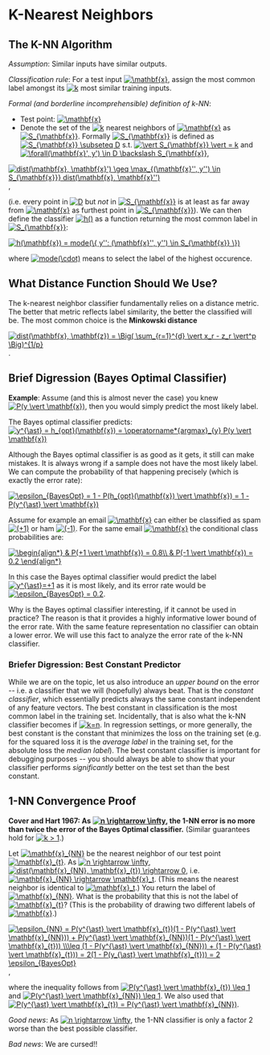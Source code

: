 # K-Nearest Neighbors

## The K-NN Algorithm

*Assumption*: Similar inputs have similar outputs.

*Classification rule*: For a test input <a href="https://www.codecogs.com/eqnedit.php?latex=\mathbf{x}" target="_blank"><img src="https://latex.codecogs.com/gif.latex?\mathbf{x}" title="\mathbf{x}" /></a>, assign the most common label amongst its <a href="https://www.codecogs.com/eqnedit.php?latex=k" target="_blank"><img src="https://latex.codecogs.com/gif.latex?k" title="k" /></a> most similar training inputs.

*Formal (and borderline incomprehensible) definition of k-NN*:

- Test point: <a href="https://www.codecogs.com/eqnedit.php?latex=\mathbf{x}" target="_blank"><img src="https://latex.codecogs.com/gif.latex?\mathbf{x}" title="\mathbf{x}" /></a>
- Denote the set of the <a href="https://www.codecogs.com/eqnedit.php?latex=k" target="_blank"><img src="https://latex.codecogs.com/gif.latex?k" title="k" /></a> nearest neighbors of <a href="https://www.codecogs.com/eqnedit.php?latex=\mathbf{x}" target="_blank"><img src="https://latex.codecogs.com/gif.latex?\mathbf{x}" title="\mathbf{x}" /></a> as <a href="https://www.codecogs.com/eqnedit.php?latex=S_{\mathbf{x}}" target="_blank"><img src="https://latex.codecogs.com/gif.latex?S_{\mathbf{x}}" title="S_{\mathbf{x}}" /></a>. Formally <a href="https://www.codecogs.com/eqnedit.php?latex=S_{\mathbf{x}}" target="_blank"><img src="https://latex.codecogs.com/gif.latex?S_{\mathbf{x}}" title="S_{\mathbf{x}}" /></a> is defined as <a href="https://www.codecogs.com/eqnedit.php?latex=S_{\mathbf{x}}&space;\subseteq&space;D" target="_blank"><img src="https://latex.codecogs.com/gif.latex?S_{\mathbf{x}}&space;\subseteq&space;D" title="S_{\mathbf{x}} \subseteq D" /></a> s.t. <a href="https://www.codecogs.com/eqnedit.php?latex=\vert&space;S_{\mathbf{x}}&space;\vert&space;=&space;k" target="_blank"><img src="https://latex.codecogs.com/gif.latex?\vert&space;S_{\mathbf{x}}&space;\vert&space;=&space;k" title="\vert S_{\mathbf{x}} \vert = k" /></a> and <a href="https://www.codecogs.com/eqnedit.php?latex=\forall(\mathbf{x}',&space;y')&space;\in&space;D&space;\backslash&space;S_{\mathbf{x}}" target="_blank"><img src="https://latex.codecogs.com/gif.latex?\forall(\mathbf{x}',&space;y')&space;\in&space;D&space;\backslash&space;S_{\mathbf{x}}" title="\forall(\mathbf{x}', y') \in D \backslash S_{\mathbf{x}}" /></a>,

<a href="https://www.codecogs.com/eqnedit.php?latex=dist(\mathbf{x},&space;\mathbf{x}')&space;\geq&space;\max_{(\mathbf{x}'',&space;y'')&space;\in&space;S_{\mathbf{x}}}&space;dist(\mathbf{x},&space;\mathbf{x}'')" target="_blank"><img src="https://latex.codecogs.com/gif.latex?dist(\mathbf{x},&space;\mathbf{x}')&space;\geq&space;\max_{(\mathbf{x}'',&space;y'')&space;\in&space;S_{\mathbf{x}}}&space;dist(\mathbf{x},&space;\mathbf{x}'')" title="dist(\mathbf{x}, \mathbf{x}') \geq \max_{(\mathbf{x}'', y'') \in S_{\mathbf{x}}} dist(\mathbf{x}, \mathbf{x}'')" /></a>,

(i.e. every point in <a href="https://www.codecogs.com/eqnedit.php?latex=D" target="_blank"><img src="https://latex.codecogs.com/gif.latex?D" title="D" /></a> but *not* in <a href="https://www.codecogs.com/eqnedit.php?latex=S_{\mathbf{x}}" target="_blank"><img src="https://latex.codecogs.com/gif.latex?S_{\mathbf{x}}" title="S_{\mathbf{x}}" /></a> is at least as far away from <a href="https://www.codecogs.com/eqnedit.php?latex=\mathbf{x}" target="_blank"><img src="https://latex.codecogs.com/gif.latex?\mathbf{x}" title="\mathbf{x}" /></a> as furthest point in <a href="https://www.codecogs.com/eqnedit.php?latex=S_{\mathbf{x}}" target="_blank"><img src="https://latex.codecogs.com/gif.latex?S_{\mathbf{x}}" title="S_{\mathbf{x}}" /></a>). We can then define the classifier <a href="https://www.codecogs.com/eqnedit.php?latex=h()" target="_blank"><img src="https://latex.codecogs.com/gif.latex?h()" title="h()" /></a> as a function returning the most common label in <a href="https://www.codecogs.com/eqnedit.php?latex=S_{\mathbf{x}}" target="_blank"><img src="https://latex.codecogs.com/gif.latex?S_{\mathbf{x}}" title="S_{\mathbf{x}}" /></a>:

<a href="https://www.codecogs.com/eqnedit.php?latex=h(\mathbf{x})&space;=&space;mode(\{&space;y'':&space;(\mathbf{x}'',&space;y'')&space;\in&space;S_{\mathbf{x}}&space;\})" target="_blank"><img src="https://latex.codecogs.com/gif.latex?h(\mathbf{x})&space;=&space;mode(\{&space;y'':&space;(\mathbf{x}'',&space;y'')&space;\in&space;S_{\mathbf{x}}&space;\})" title="h(\mathbf{x}) = mode(\{ y'': (\mathbf{x}'', y'') \in S_{\mathbf{x}} \})" /></a>

where <a href="https://www.codecogs.com/eqnedit.php?latex=mode(\cdot)" target="_blank"><img src="https://latex.codecogs.com/gif.latex?mode(\cdot)" title="mode(\cdot)" /></a> means to select the label of the highest occurence.

## What Distance Function Should We Use?

The k-nearest neighbor classifier fundamentally relies on a distance metric. The better that metric reflects label similarity, the better the classified will be. The most common choice is the **Minkowski distance**

<a href="https://www.codecogs.com/eqnedit.php?latex=dist(\mathbf{x},&space;\mathbf{z})&space;=&space;\Big(&space;\sum_{r=1}^{d}&space;\vert&space;x_r&space;-&space;z_r&space;\vert^p&space;\Big)^{1/p}" target="_blank"><img src="https://latex.codecogs.com/gif.latex?dist(\mathbf{x},&space;\mathbf{z})&space;=&space;\Big(&space;\sum_{r=1}^{d}&space;\vert&space;x_r&space;-&space;z_r&space;\vert^p&space;\Big)^{1/p}" title="dist(\mathbf{x}, \mathbf{z}) = \Big( \sum_{r=1}^{d} \vert x_r - z_r \vert^p \Big)^{1/p}" /></a>.

## Brief Digression (Bayes Optimal Classifier)

**Example**: Assume (and this is almost never the case) you knew <a href="https://www.codecogs.com/eqnedit.php?latex=P(y&space;\vert&space;\mathbf{x})" target="_blank"><img src="https://latex.codecogs.com/gif.latex?P(y&space;\vert&space;\mathbf{x})" title="P(y \vert \mathbf{x})" /></a>, then you would simply predict the most likely label.

The Bayes optimal classifier predicts: <a href="https://www.codecogs.com/eqnedit.php?latex=y^{\ast}&space;=&space;h_{opt}(\mathbf{x})&space;=&space;\operatorname*{argmax}_{y}&space;P(y&space;\vert&space;\mathbf{x})" target="_blank"><img src="https://latex.codecogs.com/gif.latex?y^{\ast}&space;=&space;h_{opt}(\mathbf{x})&space;=&space;\operatorname*{argmax}_{y}&space;P(y&space;\vert&space;\mathbf{x})" title="y^{\ast} = h_{opt}(\mathbf{x}) = \operatorname*{argmax}_{y} P(y \vert \mathbf{x})" /></a>

Although the Bayes optimal classifier is as good as it gets, it still can make mistakes. It is always wrong if a sample does not have the most likely label. We can compute the probability of that happening precisely (which is exactly the error rate):

<a href="https://www.codecogs.com/eqnedit.php?latex=\epsilon_{BayesOpt}&space;=&space;1&space;-&space;P(h_{opt}(\mathbf{x})&space;\vert&space;\mathbf{x})&space;=&space;1&space;-&space;P(y^{\ast}&space;\vert&space;\mathbf{x})" target="_blank"><img src="https://latex.codecogs.com/gif.latex?\epsilon_{BayesOpt}&space;=&space;1&space;-&space;P(h_{opt}(\mathbf{x})&space;\vert&space;\mathbf{x})&space;=&space;1&space;-&space;P(y^{\ast}&space;\vert&space;\mathbf{x})" title="\epsilon_{BayesOpt} = 1 - P(h_{opt}(\mathbf{x}) \vert \mathbf{x}) = 1 - P(y^{\ast} \vert \mathbf{x})" /></a>

Assume for example an email <a href="https://www.codecogs.com/eqnedit.php?latex=\mathbf{x}" target="_blank"><img src="https://latex.codecogs.com/gif.latex?\mathbf{x}" title="\mathbf{x}" /></a> can either be classified as spam <a href="https://www.codecogs.com/eqnedit.php?latex=(&plus;1)" target="_blank"><img src="https://latex.codecogs.com/gif.latex?(&plus;1)" title="(+1)" /></a> or ham <a href="https://www.codecogs.com/eqnedit.php?latex=(-1)" target="_blank"><img src="https://latex.codecogs.com/gif.latex?(-1)" title="(-1)" /></a>. For the same email <a href="https://www.codecogs.com/eqnedit.php?latex=\mathbf{x}" target="_blank"><img src="https://latex.codecogs.com/gif.latex?\mathbf{x}" title="\mathbf{x}" /></a> the conditional class probabilities are:

<a href="https://www.codecogs.com/eqnedit.php?latex=\begin{align*}&space;&&space;P(&plus;1&space;\vert&space;\mathbf{x})&space;=&space;0.8\\&space;&&space;P(-1&space;\vert&space;\mathbf{x})&space;=&space;0.2&space;\end{align*}" target="_blank"><img src="https://latex.codecogs.com/gif.latex?\begin{align*}&space;&&space;P(&plus;1&space;\vert&space;\mathbf{x})&space;=&space;0.8\\&space;&&space;P(-1&space;\vert&space;\mathbf{x})&space;=&space;0.2&space;\end{align*}" title="\begin{align*} & P(+1 \vert \mathbf{x}) = 0.8\\ & P(-1 \vert \mathbf{x}) = 0.2 \end{align*}" /></a>

In this case the Bayes optimal classifier would predict the label <a href="https://www.codecogs.com/eqnedit.php?latex=y^{\ast}=&plus;1" target="_blank"><img src="https://latex.codecogs.com/gif.latex?y^{\ast}=&plus;1" title="y^{\ast}=+1" /></a> as it is most likely, and its error rate would be <a href="https://www.codecogs.com/eqnedit.php?latex=\epsilon_{BayesOpt}&space;=&space;0.2" target="_blank"><img src="https://latex.codecogs.com/gif.latex?\epsilon_{BayesOpt}&space;=&space;0.2" title="\epsilon_{BayesOpt} = 0.2" /></a>.

Why is the Bayes optimal classifier interesting, if it cannot be used in practice? The reason is that it provides a highly informative lower bound of the error rate. With the same feature representation no classifier can obtain a lower error. We will use this fact to analyze the error rate of the k-NN classifier.

### Briefer Digression: Best Constant Predictor

While we are on the topic, let us also introduce an *upper bound* on the error -- i.e. a classifier that we will (hopefully) always beat. That is the *constant classifier*, which essentially predicts always the same constant independent of any feature vectors. The best constant in classification is the most common label in the training set. Incidentally, that is also what the k-NN classifier becomes if <a href="https://www.codecogs.com/eqnedit.php?latex=k=n" target="_blank"><img src="https://latex.codecogs.com/gif.latex?k=n" title="k=n" /></a>. In regression settings, or more generally, the best constant is the constant that minimizes the loss on the training set (e.g. for the squared loss it is the *average label* in the training set, for the absolute loss the *median label*). The best constant classifier is important for debugging purposes -- you should always be able to show that your classifier performs *significantly* better on the test set than the best constant.

## 1-NN Convergence Proof

**Cover and Hart 1967: As <a href="https://www.codecogs.com/eqnedit.php?latex=n&space;\rightarrow&space;\infty" target="_blank"><img src="https://latex.codecogs.com/gif.latex?n&space;\rightarrow&space;\infty" title="n \rightarrow \infty" /></a>, the 1-NN error is no more than twice the error of the Bayes Optimal classifier.** (Similar guarantees hold for <a href="https://www.codecogs.com/eqnedit.php?latex=k&space;>&space;1" target="_blank"><img src="https://latex.codecogs.com/gif.latex?k&space;>&space;1" title="k > 1" /></a>.)

Let <a href="https://www.codecogs.com/eqnedit.php?latex=\mathbf{x}_{NN}" target="_blank"><img src="https://latex.codecogs.com/gif.latex?\mathbf{x}_{NN}" title="\mathbf{x}_{NN}" /></a> be the nearest neighbor of our test point <a href="https://www.codecogs.com/eqnedit.php?latex=\mathbf{x}_{t}" target="_blank"><img src="https://latex.codecogs.com/gif.latex?\mathbf{x}_{t}" title="\mathbf{x}_{t}" /></a>. As <a href="https://www.codecogs.com/eqnedit.php?latex=n&space;\rightarrow&space;\infty" target="_blank"><img src="https://latex.codecogs.com/gif.latex?n&space;\rightarrow&space;\infty" title="n \rightarrow \infty" /></a>, <a href="https://www.codecogs.com/eqnedit.php?latex=dist(\mathbf{x}_{NN},&space;\mathbf{x}_{t})&space;\rightarrow&space;0" target="_blank"><img src="https://latex.codecogs.com/gif.latex?dist(\mathbf{x}_{NN},&space;\mathbf{x}_{t})&space;\rightarrow&space;0" title="dist(\mathbf{x}_{NN}, \mathbf{x}_{t}) \rightarrow 0" /></a>, i.e. <a href="https://www.codecogs.com/eqnedit.php?latex=\mathbf{x}_{NN}&space;\rightarrow&space;\mathbf{x}_t" target="_blank"><img src="https://latex.codecogs.com/gif.latex?\mathbf{x}_{NN}&space;\rightarrow&space;\mathbf{x}_t" title="\mathbf{x}_{NN} \rightarrow \mathbf{x}_t" /></a>. (This means the nearest neighbor is identical to <a href="https://www.codecogs.com/eqnedit.php?latex=\mathbf{x}_t" target="_blank"><img src="https://latex.codecogs.com/gif.latex?\mathbf{x}_t" title="\mathbf{x}_t" /></a>.) You return the label of <a href="https://www.codecogs.com/eqnedit.php?latex=\mathbf{x}_{NN}" target="_blank"><img src="https://latex.codecogs.com/gif.latex?\mathbf{x}_{NN}" title="\mathbf{x}_{NN}" /></a>. What is the probability that this is not the label of <a href="https://www.codecogs.com/eqnedit.php?latex=\mathbf{x}_{t}" target="_blank"><img src="https://latex.codecogs.com/gif.latex?\mathbf{x}_{t}" title="\mathbf{x}_{t}" /></a>? (This is the probability of drawing two different labels of <a href="https://www.codecogs.com/eqnedit.php?latex=\mathbf{x}" target="_blank"><img src="https://latex.codecogs.com/gif.latex?\mathbf{x}" title="\mathbf{x}" /></a>.)

<a href="https://www.codecogs.com/eqnedit.php?latex=\epsilon_{NN}&space;=&space;P(y^{\ast}&space;\vert&space;\mathbf{x}_{t})(1&space;-&space;P(y^{\ast}&space;\vert&space;\mathbf{x}_{NN}))&space;&plus;&space;P(y^{\ast}&space;\vert&space;\mathbf{x}_{NN})(1&space;-&space;P(y^{\ast}&space;\vert&space;\mathbf{x}_{t}))&space;\\\leq&space;(1&space;-&space;P(y^{\ast}&space;\vert&space;\mathbf{x}_{NN}))&space;&plus;&space;(1&space;-&space;P(y^{\ast}&space;\vert&space;\mathbf{x}_{t}))&space;=&space;2(1&space;-&space;P(y_{\ast}&space;\vert&space;\mathbf{x}_{t}))&space;=&space;2&space;\epsilon_{BayesOpt}" target="_blank"><img src="https://latex.codecogs.com/gif.latex?\epsilon_{NN}&space;=&space;P(y^{\ast}&space;\vert&space;\mathbf{x}_{t})(1&space;-&space;P(y^{\ast}&space;\vert&space;\mathbf{x}_{NN}))&space;&plus;&space;P(y^{\ast}&space;\vert&space;\mathbf{x}_{NN})(1&space;-&space;P(y^{\ast}&space;\vert&space;\mathbf{x}_{t}))&space;\\\leq&space;(1&space;-&space;P(y^{\ast}&space;\vert&space;\mathbf{x}_{NN}))&space;&plus;&space;(1&space;-&space;P(y^{\ast}&space;\vert&space;\mathbf{x}_{t}))&space;=&space;2(1&space;-&space;P(y_{\ast}&space;\vert&space;\mathbf{x}_{t}))&space;=&space;2&space;\epsilon_{BayesOpt}" title="\epsilon_{NN} = P(y^{\ast} \vert \mathbf{x}_{t})(1 - P(y^{\ast} \vert \mathbf{x}_{NN})) + P(y^{\ast} \vert \mathbf{x}_{NN})(1 - P(y^{\ast} \vert \mathbf{x}_{t})) \\\leq (1 - P(y^{\ast} \vert \mathbf{x}_{NN})) + (1 - P(y^{\ast} \vert \mathbf{x}_{t})) = 2(1 - P(y_{\ast} \vert \mathbf{x}_{t})) = 2 \epsilon_{BayesOpt}" /></a>,

where the inequality follows from <a href="https://www.codecogs.com/eqnedit.php?latex=P(y^{\ast}&space;\vert&space;\mathbf{x}_{t})&space;\leq&space;1" target="_blank"><img src="https://latex.codecogs.com/gif.latex?P(y^{\ast}&space;\vert&space;\mathbf{x}_{t})&space;\leq&space;1" title="P(y^{\ast} \vert \mathbf{x}_{t}) \leq 1" /></a> and <a href="https://www.codecogs.com/eqnedit.php?latex=P(y^{\ast}&space;\vert&space;\mathbf{x}_{NN})&space;\leq&space;1" target="_blank"><img src="https://latex.codecogs.com/gif.latex?P(y^{\ast}&space;\vert&space;\mathbf{x}_{NN})&space;\leq&space;1" title="P(y^{\ast} \vert \mathbf{x}_{NN}) \leq 1" /></a>. We also used that <a href="https://www.codecogs.com/eqnedit.php?latex=P(y^{\ast}&space;\vert&space;\mathbf{x}_{t})&space;=&space;P(y^{\ast}&space;\vert&space;\mathbf{x}_{NN})" target="_blank"><img src="https://latex.codecogs.com/gif.latex?P(y^{\ast}&space;\vert&space;\mathbf{x}_{t})&space;=&space;P(y^{\ast}&space;\vert&space;\mathbf{x}_{NN})" title="P(y^{\ast} \vert \mathbf{x}_{t}) = P(y^{\ast} \vert \mathbf{x}_{NN})" /></a>.

*Good news*: As <a href="https://www.codecogs.com/eqnedit.php?latex=n&space;\rightarrow&space;\infty" target="_blank"><img src="https://latex.codecogs.com/gif.latex?n&space;\rightarrow&space;\infty" title="n \rightarrow \infty" /></a>, the 1-NN classifier is only a factor 2 worse than the best possible classifier.

*Bad news*: We are cursed!!

























































